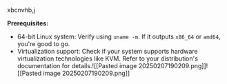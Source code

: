xbcnvhb,j


**Prerequisites:**

- 64-bit Linux system: Verify using `uname -m`. If it outputs `x86_64` or `amd64`, you're good to go.
- Virtualization support: Check if your system supports hardware virtualization technologies like KVM. Refer to your distribution's documentation for details.![[Pasted image 20250207190209.png]]![[Pasted image 20250207190209.png]]